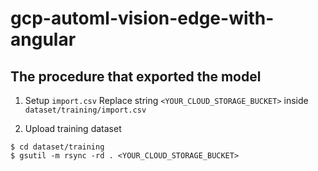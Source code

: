 # gcp-automl-vision-edge-with-angular

## The procedure that exported the model

1. Setup `import.csv`
Replace string `<YOUR_CLOUD_STORAGE_BUCKET>` inside `dataset/training/import.csv`

2. Upload training dataset
``` shell
$ cd dataset/training
$ gsutil -m rsync -rd . <YOUR_CLOUD_STORAGE_BUCKET>
```

